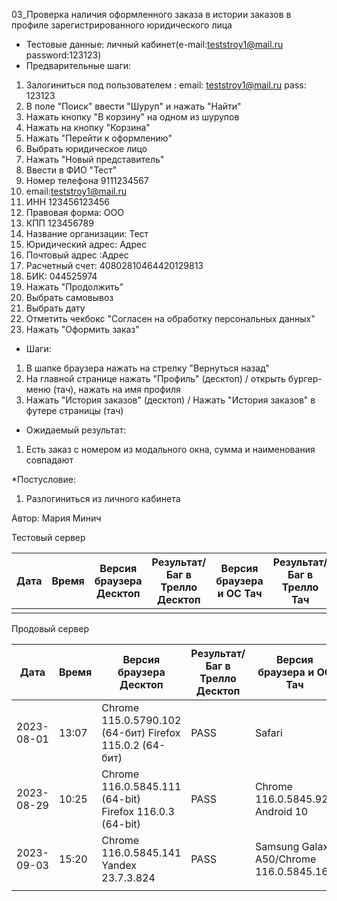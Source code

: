 03_Проверка наличия оформленного заказа в истории заказов в профиле зарегистрированного юридического лица 

* Тестовые данные:
личный кабинет(e-mail:teststroy1@mail.ru password:123123)
* Предварительные шаги:
1. Залогиниться под пользователем : 
email: teststroy1@mail.ru
pass: 123123
2. В поле "Поиск" ввести "Шуруп" и нажать "Найти"
3. Нажать кнопку "В корзину" на одном из шурупов
4. Нажать на кнопку "Корзина"
5. Нажать "Перейти к оформлению"
6. Выбрать юридическое лицо
7. Нажать "Новый представитель"
8. Ввести в ФИО "Тест"
9. Номер телефона 9111234567
10. email:teststroy1@mail.ru
11. ИНН 123456123456
12. Правовая форма: ООО
13. КПП 123456789
14. Название организации: Тест
15. Юридический адрес: Адрес
16. Почтовый адрес :Адрес
17. Расчетный счет: 40802810464420129813
18. БИК: 044525974
19. Нажать "Продолжить"
20. Выбрать самовывоз
21. Выбрать дату
22. Отметить чекбокс "Согласен на обработку персональных данных"
23. Нажать "Оформить заказ"

* Шаги:
1. В шапке браузера нажать на стрелку "Вернуться назад"
2. На главной странице нажать "Профиль" (десктоп) / открыть бургер-меню (тач), нажать на имя профиля
3. Нажать "История заказов" (десктоп) / Нажать "История заказов" в футере страницы (тач)

* Ожидаемый результат:
1. Есть заказ с номером из модального окна, сумма и наименования совпадают

*Постусловие:
1. Разлогиниться из личного кабинета

Автор: Мария Минич



Тестовый сервер

| Дата | Время | Версия браузера Десктоп | Результат/Баг в Трелло Десктоп | Версия браузера и ОС Тач | Результат/Баг в Трелло Тач | Дата релиза | QA  |
| --- | --- | --- | --- | --- | --- | --- | --- |
|  |  |  |  |  |  |  |  |

Продовый сервер

| Дата | Время | Версия браузера Десктоп | Результат/Баг в Трелло Десктоп | Версия браузера и ОС Тач | Результат/Баг в Трелло Тач | Дата релиза | QA  |
| --- | --- | --- | --- | --- | --- | --- | --- |
| 2023-08-01 | 13:07 | Chrome 115.0.5790.102 (64-бит) Firefox 115.0.2 (64-бит)| PASS | Safari  |PASS | 16.06.23 | Мария |
| 2023-08-29 | 10:25 | Chrome 116.0.5845.111 (64-bit) Firefox 116.0.3 (64-bit) | PASS | Chrome 116.0.5845.92, Android 10 | PASS | 27.08.23 | Татьяна |
| 2023-09-03 | 15:20 | Chrome 116.0.5845.141 Yandex 23.7.3.824 | PASS  |Samsung Galaxy A50/Chrome 116.0.5845.163  | PASS | 03.09.23 | Наталья К. |
|  |  |  |  |  |  |  |  |
